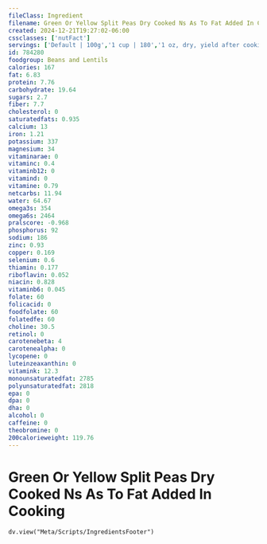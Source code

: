 ```yaml
---
fileClass: Ingredient
filename: Green Or Yellow Split Peas Dry Cooked Ns As To Fat Added In Cooking
created: 2024-12-21T19:27:02-06:00
cssclasses: ['nutFact']
servings: ['Default | 100g','1 cup | 180','1 oz, dry, yield after cooking | 70']
id: 784280
foodgroup: Beans and Lentils
calories: 167
fat: 6.83
protein: 7.76
carbohydrate: 19.64
sugars: 2.7
fiber: 7.7
cholesterol: 0
saturatedfats: 0.935
calcium: 13
iron: 1.21
potassium: 337
magnesium: 34
vitaminarae: 0
vitaminc: 0.4
vitaminb12: 0
vitamind: 0
vitamine: 0.79
netcarbs: 11.94
water: 64.67
omega3s: 354
omega6s: 2464
pralscore: -0.968
phosphorus: 92
sodium: 186
zinc: 0.93
copper: 0.169
selenium: 0.6
thiamin: 0.177
riboflavin: 0.052
niacin: 0.828
vitaminb6: 0.045
folate: 60
folicacid: 0
foodfolate: 60
folatedfe: 60
choline: 30.5
retinol: 0
carotenebeta: 4
carotenealpha: 0
lycopene: 0
luteinzeaxanthin: 0
vitamink: 12.3
monounsaturatedfat: 2785
polyunsaturatedfat: 2818
epa: 0
dpa: 0
dha: 0
alcohol: 0
caffeine: 0
theobromine: 0
200calorieweight: 119.76
---
```


# Green Or Yellow Split Peas Dry Cooked Ns As To Fat Added In Cooking

```dataviewjs
dv.view("Meta/Scripts/IngredientsFooter")
```